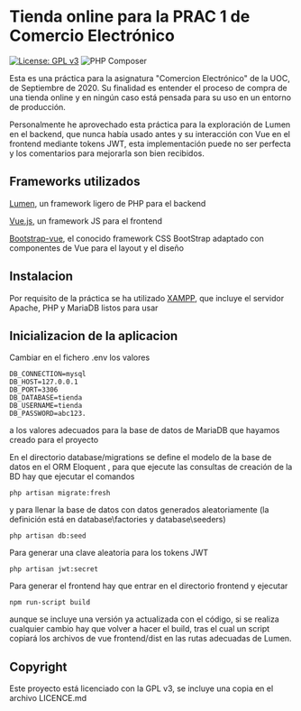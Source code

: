 # Tienda online para la PRAC 1 de Comercio Electrónico
[![License: GPL v3](https://img.shields.io/badge/License-GPLv3-blue.svg)](https://www.gnu.org/licenses/gpl-3.0)
![PHP Composer](https://github.com/avantasia/tiendace/workflows/PHP%20Composer/badge.svg)


Esta es una práctica para la asignatura "Comercion Electrónico" de la UOC, de Septiembre de 2020. Su finalidad es entender el proceso de compra de una tienda online y en ningún caso está pensada para su uso en un entorno de producción.

Personalmente he aprovechado esta práctica para la exploración de Lumen en el backend, que nunca había usado antes y su interacción con Vue en el frontend mediante tokens JWT, esta implementación puede no ser perfecta y los comentarios para mejorarla son bien recibidos.

## Frameworks utilizados

[Lumen](https://lumen.laravel.com/), un framework ligero de PHP para el backend

[Vue.js](https://vuejs.org/), un framework JS para el frontend

[Bootstrap-vue](https://bootstrap-vue.org/), el conocido framework CSS BootStrap adaptado con componentes de Vue para el layout y el diseño 

## Instalacion

Por requisito de la práctica se ha utilizado 
[XAMPP](https://www.apachefriends.org/es/index.html), que incluye el servidor Apache, PHP y MariaDB listos para usar


## Inicializacion de la aplicacion

Cambiar en el fichero .env los valores
```
DB_CONNECTION=mysql
DB_HOST=127.0.0.1
DB_PORT=3306
DB_DATABASE=tienda
DB_USERNAME=tienda
DB_PASSWORD=abc123.
```

a los valores adecuados para la base de datos de MariaDB que hayamos creado para el proyecto


En el directorio database/migrations se define el modelo de la base de datos en el ORM Eloquent , para que ejecute las consultas de creación de la BD hay que ejecutar el comandos

`php artisan migrate:fresh`

y para llenar la base de datos con datos generados aleatoriamente (la definición está en database\factories y database\seeders)

`php artisan db:seed`

Para generar una clave aleatoria para los tokens JWT 

`php artisan jwt:secret`
 
 Para generar el frontend hay que entrar en el directorio frontend y ejecutar
 
 `npm run-script build`
 
 aunque se incluye una versión ya actualizada con el código, si se realiza cualquier cambio hay que volver a hacer el build, tras el cual un script copiará los archivos de vue frontend/dist en las rutas adecuadas de Lumen.
 
 ## Copyright
 
 Este proyecto está licenciado con la GPL v3, se incluye una copia en el archivo LICENCE.md
 
